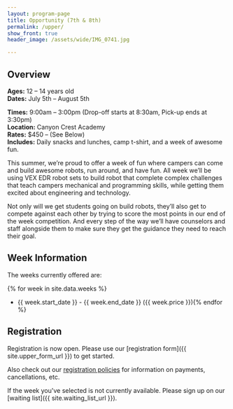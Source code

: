```yaml
---
layout: program-page
title: Opportunity (7th & 8th)
permalink: /upper/
show_front: true
header_image: /assets/wide/IMG_0741.jpg

---
```


## Overview
**Ages:** 12 – 14 years old  
**Dates:** July 5th – August 5th  

**Times:** 9:00am – 3:00pm (Drop-off starts at 8:30am, Pick-up ends at 3:30pm)  
**Location:** Canyon Crest Academy  
**Rates:** $450 – (See Below)  
**Includes:** Daily snacks and lunches, camp t-shirt, and a week of awesome fun.  

This summer, we’re proud to offer a week of fun where campers can come and build awesome robots, run around, and have fun. All week we’ll be using VEX EDR robot sets to build robot that complete complex challenges that teach campers mechanical and programming skills, while getting them excited about engineering and technology.

Not only will we get students going on build robots, they’ll also get to compete against each other by trying to score the most points in our end of the week competition. And every step of the way we’ll have counselors and staff alongside them to make sure they get the guidance they need to reach their goal.

## Week Information
The weeks currently offered are:

{% for week in site.data.weeks %}
- {{ week.start_date }} - {{ week.end_date }} ({{ week.price }}){% endfor %}

## Registration
Registration is now open. Please use our [registration form]({{ site.upper_form_url }}) to get started.

Also check out our [registration policies](/camp/about/registration) for information on payments, cancellations, etc.

If the week you've selected is not currently available. Please sign up on our [waiting list]({{ site.waiting_list_url }}).
